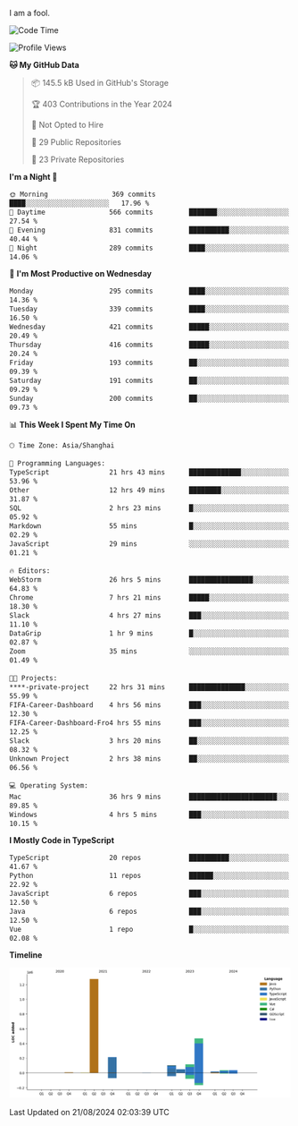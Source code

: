 I am a fool.

<!--START_SECTION:waka-->
![Code Time](http://img.shields.io/badge/Code%20Time-1%2C693%20hrs%2056%20mins-blue)

![Profile Views](http://img.shields.io/badge/Profile%20Views-8-blue)

**🐱 My GitHub Data** 

> 📦 145.5 kB Used in GitHub's Storage 
 > 
> 🏆 403 Contributions in the Year 2024
 > 
> 🚫 Not Opted to Hire
 > 
> 📜 29 Public Repositories 
 > 
> 🔑 23 Private Repositories 
 > 
**I'm a Night 🦉** 

```text
🌞 Morning                369 commits         ████░░░░░░░░░░░░░░░░░░░░░   17.96 % 
🌆 Daytime                566 commits         ███████░░░░░░░░░░░░░░░░░░   27.54 % 
🌃 Evening                831 commits         ██████████░░░░░░░░░░░░░░░   40.44 % 
🌙 Night                  289 commits         ████░░░░░░░░░░░░░░░░░░░░░   14.06 % 
```
📅 **I'm Most Productive on Wednesday** 

```text
Monday                   295 commits         ████░░░░░░░░░░░░░░░░░░░░░   14.36 % 
Tuesday                  339 commits         ████░░░░░░░░░░░░░░░░░░░░░   16.50 % 
Wednesday                421 commits         █████░░░░░░░░░░░░░░░░░░░░   20.49 % 
Thursday                 416 commits         █████░░░░░░░░░░░░░░░░░░░░   20.24 % 
Friday                   193 commits         ██░░░░░░░░░░░░░░░░░░░░░░░   09.39 % 
Saturday                 191 commits         ██░░░░░░░░░░░░░░░░░░░░░░░   09.29 % 
Sunday                   200 commits         ██░░░░░░░░░░░░░░░░░░░░░░░   09.73 % 
```


📊 **This Week I Spent My Time On** 

```text
🕑︎ Time Zone: Asia/Shanghai

💬 Programming Languages: 
TypeScript               21 hrs 43 mins      █████████████░░░░░░░░░░░░   53.96 % 
Other                    12 hrs 49 mins      ████████░░░░░░░░░░░░░░░░░   31.87 % 
SQL                      2 hrs 23 mins       █░░░░░░░░░░░░░░░░░░░░░░░░   05.92 % 
Markdown                 55 mins             █░░░░░░░░░░░░░░░░░░░░░░░░   02.29 % 
JavaScript               29 mins             ░░░░░░░░░░░░░░░░░░░░░░░░░   01.21 % 

🔥 Editors: 
WebStorm                 26 hrs 5 mins       ████████████████░░░░░░░░░   64.83 % 
Chrome                   7 hrs 21 mins       █████░░░░░░░░░░░░░░░░░░░░   18.30 % 
Slack                    4 hrs 27 mins       ███░░░░░░░░░░░░░░░░░░░░░░   11.10 % 
DataGrip                 1 hr 9 mins         █░░░░░░░░░░░░░░░░░░░░░░░░   02.87 % 
Zoom                     35 mins             ░░░░░░░░░░░░░░░░░░░░░░░░░   01.49 % 

🐱‍💻 Projects: 
****-private-project     22 hrs 31 mins      ██████████████░░░░░░░░░░░   55.99 % 
FIFA-Career-Dashboard    4 hrs 56 mins       ███░░░░░░░░░░░░░░░░░░░░░░   12.30 % 
FIFA-Career-Dashboard-Fro4 hrs 55 mins       ███░░░░░░░░░░░░░░░░░░░░░░   12.25 % 
Slack                    3 hrs 20 mins       ██░░░░░░░░░░░░░░░░░░░░░░░   08.32 % 
Unknown Project          2 hrs 38 mins       ██░░░░░░░░░░░░░░░░░░░░░░░   06.56 % 

💻 Operating System: 
Mac                      36 hrs 9 mins       ██████████████████████░░░   89.85 % 
Windows                  4 hrs 5 mins        ███░░░░░░░░░░░░░░░░░░░░░░   10.15 % 
```

**I Mostly Code in TypeScript** 

```text
TypeScript               20 repos            ██████████░░░░░░░░░░░░░░░   41.67 % 
Python                   11 repos            ██████░░░░░░░░░░░░░░░░░░░   22.92 % 
JavaScript               6 repos             ███░░░░░░░░░░░░░░░░░░░░░░   12.50 % 
Java                     6 repos             ███░░░░░░░░░░░░░░░░░░░░░░   12.50 % 
Vue                      1 repo              █░░░░░░░░░░░░░░░░░░░░░░░░   02.08 % 
```



**Timeline**

![Lines of Code chart](https://raw.githubusercontent.com/VeejaLiu/VeejaLiu/master/assets/bar_graph.png)


 Last Updated on 21/08/2024 02:03:39 UTC
<!--END_SECTION:waka-->
